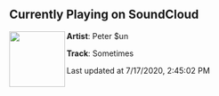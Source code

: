 ## Currently Playing on SoundCloud

[<img align="left" width="100" src="https://i1.sndcdn.com/artworks-6Fx51HwhuGqjGvZJ-luufRA-t50x50.jpg">](https://soundcloud.com/scummysunny/sometimesmaster)

**Artist**: Peter $un 

**Track**: Sometimes

Last updated at 7/17/2020, 2:45:02 PM
